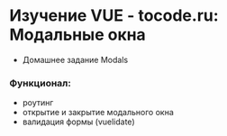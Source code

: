 # Изучение VUE - tocode.ru: Модальные окна
* Домашнее задание Modals
### Функционал:
- роутинг
- открытие и закрытие модального окна
- валидация формы (vuelidate)
